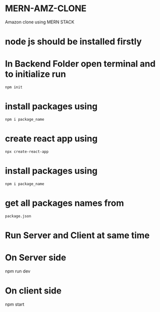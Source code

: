 # MERN-AMZ-CLONE
Amazon clone using MERN STACK
# node js should be installed firstly
# In Backend Folder open terminal and to initialize run
    npm init
# install packages using
    npm i package_name
# create react app using 
    npx create-react-app
# install packages using
    npm i package_name
# get all packages names from 
    package.json 
# Run Server and Client at same time
# On Server side
  npm run dev
# On client side
  npm start
